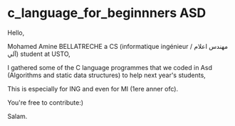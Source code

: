 # c_language_for_beginnners ASD
Hello,

Mohamed Amine BELLATRECHE a CS (informatique ingénieur / مهندس اعلام آلي) student at USTO,

I gathered some of the C language programmes that we coded in Asd (Algorithms and static data structures) to help next year's students,

This is especially for ING and even for MI (1ere anner ofc).

You're free to contribute:)

Salam.
